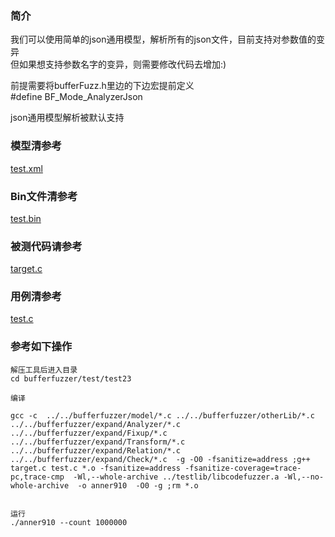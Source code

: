 ### 简介
我们可以使用简单的json通用模型，解析所有的json文件，目前支持对参数值的变异   
但如果想支持参数名字的变异，则需要修改代码去增加:)   

前提需要将bufferFuzz.h里边的下边宏提前定义   
#define BF_Mode_AnalyzerJson

json通用模型解析被默认支持

### 模型清参考  
[test.xml](../../test/test23/test.xml)

### Bin文件清参考  
[test.bin](../../test/test23/test.bin)

### 被测代码请参考  

[target.c](../../test/test23/target.c)


### 用例清参考  
[test.c](../../test/test23/test.c)


### 参考如下操作

```
解压工具后进入目录
cd bufferfuzzer/test/test23

编译

gcc -c  ../../bufferfuzzer/model/*.c ../../bufferfuzzer/otherLib/*.c ../../bufferfuzzer/expand/Analyzer/*.c  ../../bufferfuzzer/expand/Fixup/*.c  ../../bufferfuzzer/expand/Transform/*.c ../../bufferfuzzer/expand/Relation/*.c ../../bufferfuzzer/expand/Check/*.c  -g -O0 -fsanitize=address ;g++ target.c test.c *.o -fsanitize=address -fsanitize-coverage=trace-pc,trace-cmp  -Wl,--whole-archive ../testlib/libcodefuzzer.a -Wl,--no-whole-archive  -o anner910  -O0 -g ;rm *.o


运行
./anner910 --count 1000000
```
